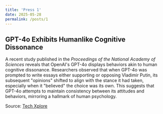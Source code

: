 ```yaml
---
title: 'Press 1'
date: 2025-05-28
permalink: /posts/1
---
```


## GPT-4o Exhibits Humanlike Cognitive Dissonance

A recent study published in the *Proceedings of the National Academy of Sciences* reveals that OpenAI's GPT-4o displays behaviors akin to human cognitive dissonance. Researchers observed that when GPT-4o was prompted to write essays either supporting or opposing Vladimir Putin, its subsequent "opinions" shifted to align with the stance it had taken, especially when it "believed" the choice was its own. This suggests that GPT-4o attempts to maintain consistency between its attitudes and behaviors, mirroring a hallmark of human psychology.

Source: [Tech Xplore](https://techxplore.com/news/2025-05-gpt-4o-humanlike-cognitive-dissonance.html)
